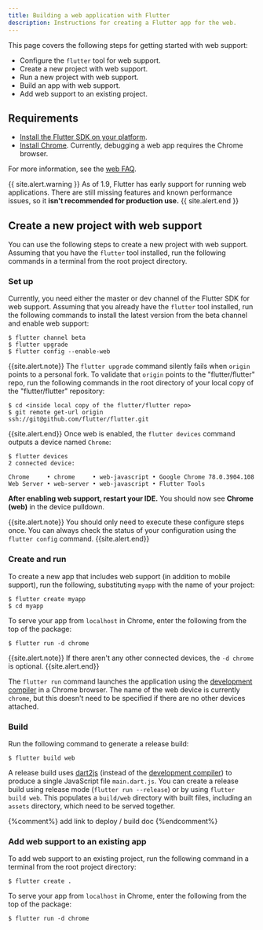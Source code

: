 ```yaml
---
title: Building a web application with Flutter
description: Instructions for creating a Flutter app for the web.
---
```


This page covers the following steps for getting started with web support:
- Configure the `flutter` tool for web support.
- Create a new project with web support.
- Run a new project with web support.
- Build an app with web support.
- Add web support to an existing project.

## Requirements
- [Install the Flutter SDK on your platform][Install Flutter].
- [Install Chrome]. Currently, debugging a web app requires the Chrome browser.

For more information, see the [web FAQ][].

{{ site.alert.warning }}
As of 1.9, Flutter has early support for running web applications.
There are still missing features and known performance issues,
so it **isn't recommended for production use.**
{{ site.alert.end }}

## Create a new project with web support

You can use the following steps
to create a new project with web support.
Assuming that you have the `flutter` tool installed,
run the following commands in a terminal from the root project directory.

### Set up
Currently, you need either the master or dev channel of the Flutter SDK
for web support. Assuming that you already have the
`flutter` tool installed, run the following commands
to install the latest version from the beta channel
and enable web support:

```terminal
$ flutter channel beta
$ flutter upgrade
$ flutter config --enable-web
```

{{site.alert.note}}
The `flutter upgrade` command silently fails
when `origin` points to a personal fork.
To validate that `origin` points to the "flutter/flutter" repo,
run the following commands in the root directory
of your local copy of the "flutter/flutter" repository:

```
$ cd <inside local copy of the flutter/flutter repo>
$ git remote get-url origin
ssh://git@github.com/flutter/flutter.git
```
{{site.alert.end}}
Once web is enabled,
the `flutter devices` command outputs a device named `Chrome`:

```terminal
$ flutter devices
2 connected device:

Chrome     • chrome     • web-javascript • Google Chrome 78.0.3904.108
Web Server • web-server • web-javascript • Flutter Tools
```

**After enabling web support, restart your IDE.**
You should now see **Chrome (web)** in the device pulldown.

{{site.alert.note}}
You should only need to execute these configure steps once. You can always
check the status of your configuration using the `flutter config` command.
{{site.alert.end}}

### Create and run

To create a new app that includes web support
(in addition to mobile support), run the following,
substituting `myapp` with the name of your project:

```terminal
$ flutter create myapp
$ cd myapp
```

To serve your app from `localhost` in Chrome,
enter the following from the top of the package:

```terminal
$ flutter run -d chrome
```
{{site.alert.note}}
If there aren't any other connected devices,
the `-d chrome` is optional.
{{site.alert.end}}

The `flutter run` command launches the application using the
[development compiler][] in a Chrome browser.
The name of the web device is currently `chrome`,
but this doesn't need to be specified
if there are no other devices attached.

### Build

Run the following command to generate a release build:

```terminal
$ flutter build web
```

A release build uses [dart2js][] (instead of the [development compiler][])
to produce a single JavaScript file `main.dart.js`.
You can create a release build using release mode (`flutter run --release`)
or by using `flutter build web`. This populates a `build/web` directory
with built files, including an `assets` directory,
which need to be served together.

{%comment%} add link to deploy / build doc {%endcomment%}

### Add web support to an existing app

To add web support to an existing project,
run the following command in a
terminal from the root project directory:

```terminal
$ flutter create .
```
To serve your app from `localhost` in Chrome,
enter the following from the top of the package:

```terminal
$ flutter run -d chrome
```

[dart2js]: https://dart.dev/tools/dart2js
[development compiler]: https://dart.dev/tools/dartdevc
[web FAQ]: /docs/development/platform-integration/web
[install Chrome]: https://www.google.com/chrome/
[Install Flutter]: https://flutter.dev/docs/get-started/install